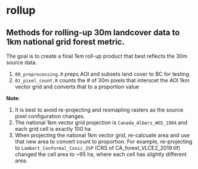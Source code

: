 # rollup

## Methods for rolling-up 30m landcover data to 1km national grid forest metric.
The goal is to create a final 1km roll-up product that best reflects the 30m source data.

1. `00_preprocessing.R` preps AOI and subsets land cover to BC for testing
2. `01_pixel_count.R` counts the # of 30m pixels that interscet the AOI 1km vector grid and converts that to a proportion value

<b>Note</b>: 
1. It is best to avoid re-projecting and resmapling rasters as the source pixel configuration changes.
2. The national 1km vector grid projection is `Canada_Albers_WGS_1984` and each grid cell is exactly 100 ha
3. When projecting the national 1km vector grid, re-calcuate area and use that new area to convert count to proportion. For example, re-projecting to `Lambert_Conformal_Conic_2SP` (CRS of CA_forest_VLCE2_2019.tif)
changed the cell area to ~95 ha, where each cell has slightly different area.

